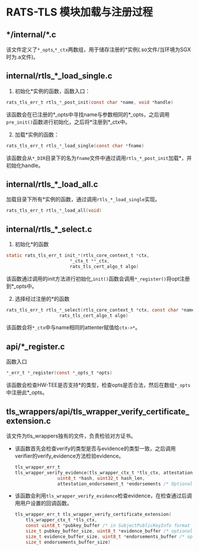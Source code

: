 # RATS-TLS 模块加载与注册过程
## \*/internal/\*.c
该文件定义了`*_opts`,`*_ctx`两数组，用于储存注册的*实例(.so文件/当环境为SGX时为.a文件)。
## internal/rtls_*_load_single.c
1. 初始化*实例的函数，函数入口：
```c
rats_tls_err_t rtls_*_post_init(const char *name, void *handle)
```
该函数会在已注册的*_opts中寻找name与参数相同的*_opts，之后调用`pre_init()`函数进行初始化，之后将\*注册到\*_ctx中。  

2. 加载*实例的函数：
```C
rats_tls_err_t rtls_*_load_single(const char *fname)
```
该函数会从`*_DIR`目录下的名为`fname`文件中通过调用`rtls_*_post_init`加载*，并初始化handle。
## internal/rtls_*_load_all.c
加载目录下所有*实例的函数，通过调用`rtls_*_load_single`实现。
```C
rats_tls_err_t rtls_*_load_all(void)
```
## internal/rtls_*_select.c
1. 初始化*的函数
```C
static rats_tls_err_t init_*(rtls_core_context_t *ctx,
					    *_ctx_t **_ctx,
					    rats_tls_cert_algo_t algo)
```
该函数通过调用的init方法进行初始化,`init()`函数会调用`*_register()`将opt注册到*_opts中。

2. 选择经过注册的*的函数
```C
rats_tls_err_t rtls_*_select(rtls_core_context_t *ctx, const char *name,
				    rats_tls_cert_algo_t algo)
```
该函数会将`*_ctx`中与name相同的attenter赋值给`ctx->*`。
## api/*_register.c
函数入口
```C
*_err_t *_register(const *_opts_t *opts)
```
该函数会检查HW-TEE是否支持\*的类型，检查opts是否合法，然后在数组`*_opts`中注册此\*_opts。

## tls_wrappers/api/tls_wrapper_verify_certificate_extension.c
该文件为tls_wrappers独有的文件，负责检验对方证书。
+ 该函数首先会检查verify的类型是否与evidence的类型一致，之后调用verifier的verify_evidence方法检验evidence。
	```C
	tls_wrapper_err_t
	tls_wrapper_verify_evidence(tls_wrapper_ctx_t *tls_ctx, attestation_evidence_t *evidence,
					uint8_t *hash, uint32_t hash_len,
					attestation_endorsement_t *endorsements /* Optional */)
	```
+ 该函数会利用`tls_wrapper_verify_evidence`检查evidence，在检查通过后调用用户设置的回调函数。
	```C
	tls_wrapper_err_t tls_wrapper_verify_certificate_extension(
		tls_wrapper_ctx_t *tls_ctx,
		const uint8_t *pubkey_buffer /* in SubjectPublicKeyInfo format */,
		size_t pubkey_buffer_size, uint8_t *evidence_buffer /* optional, for nullverifier */,
		size_t evidence_buffer_size, uint8_t *endorsements_buffer /* optional */,
		size_t endorsements_buffer_size)
	```


